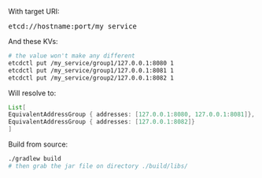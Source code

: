 
With target URI:
 
<pre>
etcd://hostname:port/my_service
</pre>
 
And these KVs:
 
```bash
# the value won't make any different
etcdctl put /my_service/group1/127.0.0.1:8080 1
etcdctl put /my_service/group1/127.0.0.1:8081 1
etcdctl put /my_service/group2/127.0.0.1:8082 1
```
 
Will resolve to:
 
```java
List[
EquivalentAddressGroup { addresses: [127.0.0.1:8080, 127.0.0.1:8081]},
EquivalentAddressGroup { addresses: [127.0.0.1:8082]}
]
```

Build from source:
```bash
./gradlew build
# then grab the jar file on directory ./build/libs/
```
